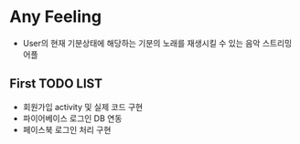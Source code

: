 # Any Feeling
- User의 현재 기분상태에 해당하는 기분의 노래를 재생시킬 수 있는 음악 스트리밍 어플

## First TODO LIST
- 회원가입 activity 및 실제 코드 구현
- 파이어베이스 로그인 DB 연동
- 페이스북 로그인 처리 구현

